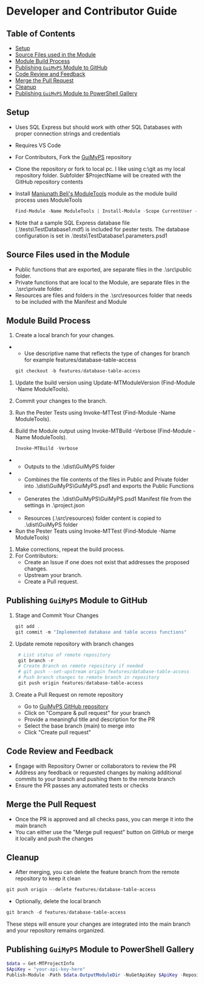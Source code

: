 # Developer and Contributor Guide

## Table of Contents

- [Setup](#setup)
- [Source Files used in the Module](#source-files-used-in-the-module)
- [Module Build Process](#module-build-process)
- [Publishing `GuiMyPS` Module to GitHub](#publishing-GuiMyPS-module-to-github)
- [Code Review and Feedback](#code-review-and-feedback)
- [Merge the Pull Request](#merge-the-pull-request)
- [Cleanup](#cleanup)
- [Publishing `GuiMyPS` Module to PowerShell Gallery](#publishing-GuiMyPS-module-to-powershell-gallery)

## Setup

- Uses SQL Express but should work with other SQL Databases with proper connection strings and credentials
- Requires VS Code
- For Contributors, Fork the [GuiMyPS](https://github.com/BrooksV/GuiMyPS) repository
- Clone the repository or fork to local pc. I like using c:\git as my local repository folder. Subfolder $ProjectName will be created with the GitHub repository contents
- Install [Manjunath Beli's ModuleTools](https://github.com/belibug/ModuleTools) module as the module build process uses ModuleTools

  ```powershell
  Find-Module -Name ModuleTools | Install-Module -Scope CurrentUser -Verbose
  ```

- Note that a sample SQL Express database file (.\tests\TestDatabase1.mdf) is included for pester tests. The database configuration is set in .\tests\TestDatabase1.parameters.psd1

## Source Files used in the Module

- Public functions that are exported, are separate files in the .\src\public folder.
- Private functions that are local to the Module, are separate files in the .\src\private folder.
- Resources are files and folders in the .\src\resources folder that needs to be included with the Manifest and Module

## Module Build Process

1. Create a local branch for your changes.

- - Use descriptive name that reflects the type of changes for branch for example features/database-table-access

   ```powershell
   git checkout -b features/database-table-access
   ```

1. Update the build version using Update-MTModuleVersion (Find-Module -Name ModuleTools).
1. Commit your changes to the branch.
1. Run the Pester Tests using Invoke-MTTest (Find-Module -Name ModuleTools).
1. Build the Module output using Invoke-MTBuild -Verbose (Find-Module -Name ModuleTools).

   ```powershell
   Invoke-MTBuild -Verbose
   ```

- - Outputs to the .\dist\GuiMyPS folder
- - Combines the file contents of the files in Public and Private folder into .\dist\GuiMyPS\GuiMyPS.psd1 and exports the Public Functions
- - Generates the .\dist\GuiMyPS\GuiMyPS.psd1 Manifest file from the settings in .\project.json
- - Resources (.\src\resources) folder content is copied to .\dist\GuiMyPS folder
- Run the Pester Teats using Invoke-MTTest (Find-Module -Name ModuleTools)

1. Make corrections, repeat the build process.
1. For Contributors:
   - Create an Issue if one does not exist that addresses the proposed changes.
   - Upstream your branch.
   - Create a Pull request.

## Publishing `GuiMyPS` Module to GitHub

1. Stage and Commit Your Changes

   ```powershell
   git add .
   git commit -m "Implemented database and table access functions"
   ```

1. Update remote repository with branch changes

   ```powershell
    # List status of remote repository
    git branch -r
    # Create Branch on remote repository if needed
    # git push --set-upstream origin features/database-table-access
    # Push branch changes to remote branch in repository
    git push origin features/database-table-access
    ```

1. Create a Pull Request on remote repository
   - Go to [GuiMyPS GitHub repository](https://github.com/BrooksV/GuiMyPS)
   - Click on "Compare & pull request" for your branch
   - Provide a meaningful title and description for the PR
   - Select the base branch (main) to merge into
   - Click "Create pull request"

## Code Review and Feedback

- Engage with Repository Owner or collaborators to review the PR
- Address any feedback or requested changes by making additional commits to your branch and pushing them to the remote branch
- Ensure the PR passes any automated tests or checks

## Merge the Pull Request

- Once the PR is approved and all checks pass, you can merge it into the main branch
- You can either use the "Merge pull request" button on GitHub or merge it locally and push the changes

## Cleanup

- After merging, you can delete the feature branch from the remote repository to keep it clean

```powershell
git push origin --delete features/database-table-access
```

- Optionally, delete the local branch

```powershell
git branch -d features/database-table-access
```

These steps will ensure your changes are integrated into the main branch and your repository remains organized.

## Publishing `GuiMyPS` Module to PowerShell Gallery

```powershell
$data = Get-MTProjectInfo
$ApiKey = "your-api-key-here"
Publish-Module -Path $data.OutputModuleDir -NuGetApiKey $ApiKey -Repository PSGallery
```
